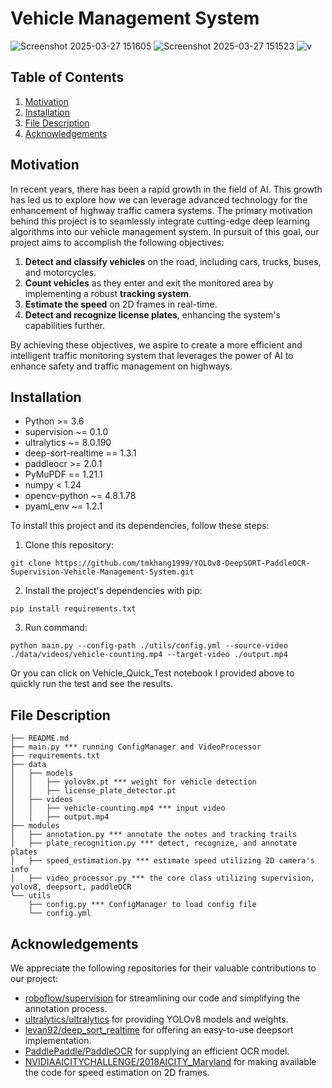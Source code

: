 # Vehicle Management System
![Screenshot 2025-03-27 151605](https://github.com/user-attachments/assets/3e3a891c-f82d-4493-a36f-ab975049324d)
![Screenshot 2025-03-27 151523](https://github.com/user-attachments/assets/e00432da-4a16-4faf-bcbe-bd2346ba0ac5)
![v](https://github.com/user-attachments/assets/3ee788cb-bdd8-4860-af4e-182739720419)


## Table of Contents
1. [Motivation](#motivation)
2. [Installation](#installation)
3. [File Description](#files)
4. [Acknowledgements](#acknowledgements)

## Motivation<a name="motivation"></a>
In recent years, there has been a rapid growth in the field of AI. This growth has led us to explore how we can leverage advanced technology for the enhancement of highway traffic camera systems. The primary motivation behind this project is to seamlessly integrate cutting-edge deep learning algorithms into our vehicle management system. In pursuit of this goal, our project aims to accomplish the following objectives:

1. **Detect and classify vehicles** on the road, including cars, trucks, buses, and motorcycles.
2. **Count vehicles** as they enter and exit the monitored area by implementing a robust **tracking system**.
3. **Estimate the speed** on 2D frames in real-time.
4. **Detect and recognize license plates**, enhancing the system's capabilities further.

By achieving these objectives, we aspire to create a more efficient and intelligent traffic monitoring system that leverages the power of AI to enhance safety and traffic management on highways.

## Installation <a name="installation"></a>
- Python >= 3.6
- supervision ~= 0.1.0
- ultralytics ~= 8.0.190
- deep-sort-realtime == 1.3.1
- paddleocr >= 2.0.1
- PyMuPDF == 1.21.1
- numpy < 1.24
- opencv-python ~= 4.8.1.78
- pyaml_env ~= 1.2.1

To install this project and its dependencies, follow these steps:
1. Clone this repository:
```angular2html
git clone https://github.com/tmkhang1999/YOLOv8-DeepSORT-PaddleOCR-Supervision-Vehicle-Management-System.git
```
2. Install the project's dependencies with pip:
```angular2html
pip install requirements.txt
```
3. Run command:
```angular2html
python main.py --config-path ./utils/config.yml --source-video ./data/videos/vehicle-counting.mp4 --target-video ./output.mp4
```
Or you can click on Vehicle_Quick_Test notebook I provided above to quickly run the test and see the results.

## File Description <a name="files"></a>
```angular2html
├── README.md
├── main.py *** running ConfigManager and VideoProcessor
├── requirements.txt
├── data
│   ├── models
│   │   ├── yolov8x.pt *** weight for vehicle detection
│   │   ├── license_plate_detector.pt
│   ├── videos
│   │   ├── vehicle-counting.mp4 *** input video
│   │   ├── output.mp4
├── modules
│   ├── annotation.py *** annotate the notes and tracking trails
│   ├── plate_recognition.py *** detect, recognize, and annotate plates
│   ├── speed_estimation.py *** estimate speed utilizing 2D camera's info
│   ├── video_processor.py *** the core class utilizing supervision, yolov8, deepsort, paddleOCR
└── utils
    ├── config.py *** ConfigManager to load config file
    └── config.yml
```

## Acknowledgements<a name="acknowledgements"></a>
We appreciate the following repositories for their valuable contributions to our project:
- [roboflow/supervision](https://github.com/roboflow/supervision) for streamlining our code and simplifying the annotation process.
- [ultralytics/ultralytics](https://github.com/ultralytics/ultralytics) for providing YOLOv8 models and weights.
- [levan92/deep_sort_realtime](https://github.com/levan92/deep_sort_realtime) for offering an easy-to-use deepsort implementation.
- [PaddlePaddle/PaddleOCR](https://github.com/PaddlePaddle/PaddleOCR) for supplying an efficient OCR model.
- [NVIDIAAICITYCHALLENGE/2018AICITY_Maryland](https://github.com/NVIDIAAICITYCHALLENGE/2018AICITY_Maryland/tree/master) for making available the code for speed estimation on 2D frames.
